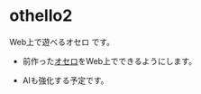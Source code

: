 othello2
========

Web上で遊べるオセロ です。

* 前作った[オセロ](https://gist.github.com/KA-FU-/497da7fccf87cb413c0b)をWeb上でできるようにします。

* AIも強化する予定です。
